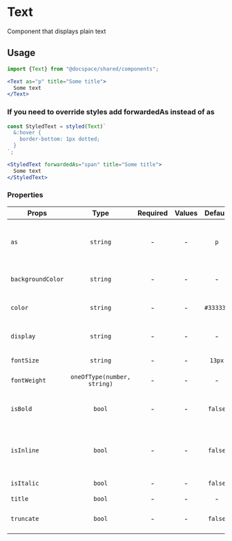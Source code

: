 # Text

Component that displays plain text

## Usage

```js
import {Text} from "@docspace/shared/components";
```

```jsx
<Text as="p" title="Some title">
  Some text
</Text>
```

### If you need to override styles add forwardedAs instead of as

```js
const StyledText = styled(Text)`
  &:hover {
    border-bottom: 1px dotted;
  }
`;
```

```jsx
<StyledText forwardedAs="span" title="Some title">
  Some text
</StyledText>
```

### Properties

| Props             |            Type             | Required | Values |  Default  | Description                                        |
| ----------------- | :-------------------------: | :------: | :----: | :-------: | -------------------------------------------------- |
| `as`              |          `string`           |    -     |   -    |    `p`    | Sets the tag through which to render the component |
| `backgroundColor` |          `string`           |    -     |   -    |     -     | Sets background color                              |
| `color`           |          `string`           |    -     |   -    | `#333333` | Specifies the text color                           |
| `display`         |          `string`           |    -     |   -    |     -     | Sets the 'display' property                        |
| `fontSize`        |          `string`           |    -     |   -    |  `13px`   | Sets the font size                                 |
| `fontWeight`      | `oneOfType(number, string)` |    -     |   -    |     -     | Sets the font weight                               |
| `isBold`          |           `bool`            |    -     |   -    |  `false`  | Sets font weight value ​​to bold                   |
| `isInline`        |           `bool`            |    -     |   -    |  `false`  | Sets the 'display: inline-block' property          |
| `isItalic`        |           `bool`            |    -     |   -    |  `false`  | Sets the font style                                |
| `title`           |           `bool`            |    -     |   -    |     -     | Title                                              |
| `truncate`        |           `bool`            |    -     |   -    |  `false`  | Disables word wrapping                             |
